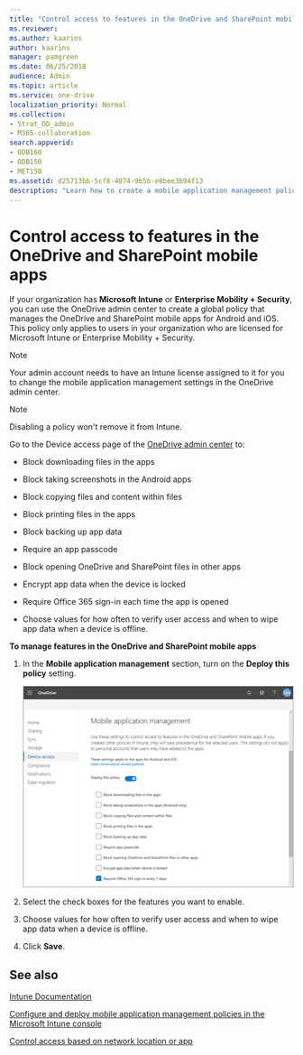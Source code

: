 ```yaml
---
title: "Control access to features in the OneDrive and SharePoint mobile apps"
ms.reviewer: 
ms.author: kaarins
author: kaarins
manager: pamgreen
ms.date: 06/25/2018
audience: Admin
ms.topic: article
ms.service: one-drive
localization_priority: Normal
ms.collection: 
- Strat_OD_admin
- M365-collaboration
search.appverid:
- ODB160
- ODB150
- MET150
ms.assetid: d25713bb-5cf8-4874-9b5b-e8bee3b94f13
description: "Learn how to create a mobile application management policy for the OneDrive and SharePoint mobile apps in the OneDrive admin center. "
---
```


# Control access to features in the OneDrive and SharePoint mobile apps

If your organization has **Microsoft Intune** or **Enterprise Mobility + Security**, you can use the OneDrive admin center to create a global policy that manages the OneDrive and SharePoint mobile apps for Android and iOS. This policy only applies to users in your organization who are licensed for Microsoft Intune or Enterprise Mobility + Security.
  
 > [!NOTE]
 > Your admin account needs to have an Intune license assigned to it for you to change the mobile application management settings in the OneDrive admin center. 

 > [!NOTE]
 > Disabling a policy won't remove it from Intune.
  
Go to the Device access page of the [OneDrive admin center](https://admin.onedrive.com) to:
  
- Block downloading files in the apps
    
- Block taking screenshots in the Android apps
    
- Block copying files and content within files
    
- Block printing files in the apps
    
- Block backing up app data
    
- Require an app passcode
    
- Block opening OneDrive and SharePoint files in other apps
    
- Encrypt app data when the device is locked
    
- Require Office 365 sign-in each time the app is opened
    
- Choose values for how often to verify user access and when to wipe app data when a device is offline.
    
 **To manage features in the OneDrive and SharePoint mobile apps**
  
1. In the **Mobile application management** section, turn on the **Deploy this policy** setting. 
    
    ![Manage the OneDrive and SharePoint mobile apps in the OneDrive admin center](media/7a555916-f97a-45f7-874b-ebd08de7022d.png)
  
2. Select the check boxes for the features you want to enable.
    
3. Choose values for how often to verify user access and when to wipe app data when a device is offline.
    
4. Click **Save**.
    
## See also

[Intune Documentation](https://go.microsoft.com/fwlink/?linkid=2003459)
  
[Configure and deploy mobile application management policies in the Microsoft Intune console](https://go.microsoft.com/fwlink/?linkid=2003554)
  
[Control access based on network location or app](control-access-based-on-network-location-or-app.md)
  
